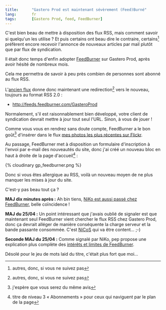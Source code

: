 ```yaml
---
title:      "Gastero Prod est maintenant sévèrement (Feed)Burné"
lang:       fr
tags:       [Gastero Prod, feed, FeedBurner]
---
```


C'est bien beau de mettre à disposition des flux RSS, mais comment savoir si quelqu'un les utilise ? Et puis certains ont beau dire le contraire, certains[^1] préfèrent encore recevoir l'annonce de nouveaux articles par mail plutôt que par flux de syndication.


[^1]: autres, donc, si vous ne suivez pas

Il était donc temps d'enfin adopter [FeedBurner](http://www.feedburner.com/) sur Gastero Prod, après avoir hésité de nombreux mois.

Cela me permettra de savoir à peu près combien de personnes sont abonné au flux RSS.

L'[ancien flux](/atom.xml) donne donc maintenant une redirection[^1] vers le nouveau, toujours au format RSS 2.0 :

- <http://feeds.feedburner.com/GasteroProd>

Normalement, s'il est raisonnablement bien développé, votre client de syndication devrait mettre à jour tout seul l'URL. Sinon, à vous de jouer !

Comme vous vous en rendrez sans doute compte, FeedBurner a le bon goût[^2] d'insérer dans le flux [mes photos les plus récentes sur Flickr](https://www.flickr.com/photos/nicolas-hoizey/).

Au passage, FeedBurner met à disposition un formulaire d'inscription à l'envoi par e-mail des nouveautés du site, donc j'ai créé un nouveau bloc en haut à droite de la page d'accueil[^3] :

{% cloudinary gp_feedburner.png %}


Donc si vous êtes allergique au RSS, voilà un nouveau moyen de ne plus manquer les mises à jour du site.

C'est-y pas beau tout ça ?

**MAJ dix minutes après :** Ah bin tiens, [NiKo est aussi passé chez FeedBurner](http://www.prendreuncafe.com/blog/2006/04/24/442-amenagement-des-flux-de-syndication), belle coïncidence !

**MAJ du 25/04 :** Un point intéressant que j'avais oublié de signaler est que maintenant seul FeedBurner vient chercher le flux RSS chez Gastero Prod, donc ça devrait alléger de manière conséquente la charge serveur et la bande passante consommée. C'est [NiCoS](http://www.unelectronlibre.info/) qui va être content… ;-)

**Seconde MAJ du 25/04 :** Comme signalé par NiKo, pep propose une explication plus complète des [intérêts et limites de FeedBurner](http://www.callmepep.org/blog/2006/04/24/291-utilisation-de-feedburner-pour-les-fils-de-syndication-principaux).


[^1]: code 301, comme « déplacé définitivement », pour les techniciens

[^2]: j'espère que vous serez du même avis

[^3]: titre de niveau 3 « Abonnements » pour ceux qui naviguent par le plan de la page

Désolé pour le jeu de mots laid du titre, c'était plus fort que moi…
